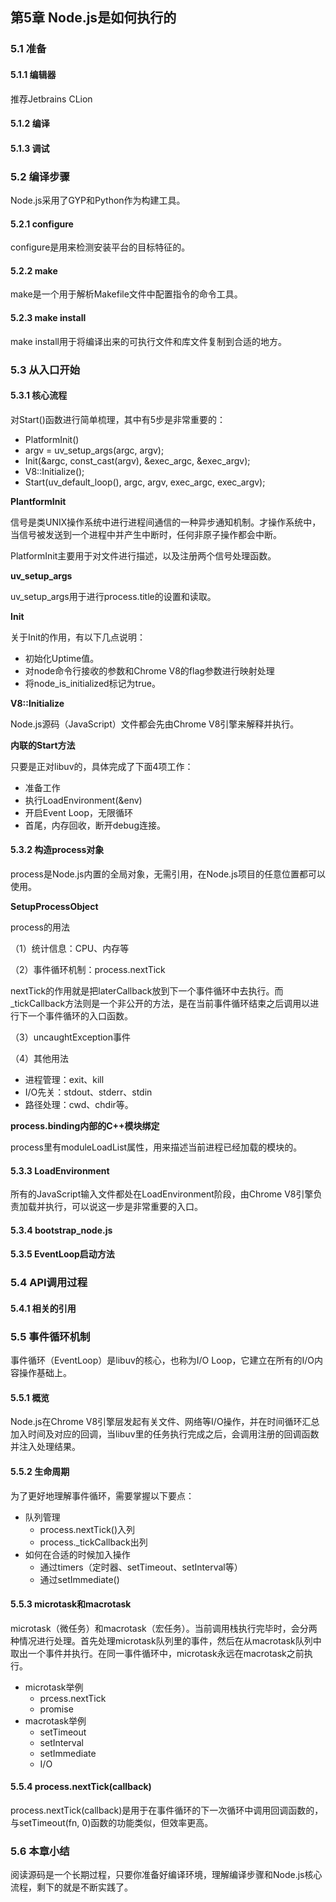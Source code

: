 ## 第5章 Node.js是如何执行的

### 5.1 准备

#### 5.1.1 编辑器

推荐Jetbrains CLion

#### 5.1.2 编译



#### 5.1.3 调试

### 5.2 编译步骤

Node.js采用了GYP和Python作为构建工具。

#### 5.2.1 configure

configure是用来检测安装平台的目标特征的。

#### 5.2.2 make

make是一个用于解析Makefile文件中配置指令的命令工具。

#### 5.2.3 make install

make install用于将编译出来的可执行文件和库文件复制到合适的地方。

### 5.3 从入口开始

#### 5.3.1 核心流程

对Start()函数进行简单梳理，其中有5步是非常重要的：

- PlatformInit()
- argv = uv_setup_args(argc, argv);
- Init(&argc, const_cast(argv), &exec_argc, &exec_argv);
- V8::Initialize();
- Start(uv_default_loop(), argc, argv, exec_argc, exec_argv);

**PlantformInit**

信号是类UNIX操作系统中进行进程间通信的一种异步通知机制。才操作系统中，当信号被发送到一个进程中并产生中断时，任何非原子操作都会中断。

PlatformInit主要用于对文件进行描述，以及注册两个信号处理函数。

**uv_setup_args**

uv_setup_args用于进行process.title的设置和读取。

**Init**

关于Init的作用，有以下几点说明：

- 初始化Uptime值。
- 对node命令行接收的参数和Chrome V8的flag参数进行映射处理
- 将node_is_initialized标记为true。

**V8::Initialize**

Node.js源码（JavaScript）文件都会先由Chrome V8引擎来解释并执行。

**内联的Start方法**

只要是正对libuv的，具体完成了下面4项工作：

- 准备工作
- 执行LoadEnvironment(&env)
- 开启Event Loop，无限循环
- 首尾，内存回收，断开debug连接。

#### 5.3.2 构造process对象

process是Node.js内置的全局对象，无需引用，在Node.js项目的任意位置都可以使用。

**SetupProcessObject**

process的用法

（1）统计信息：CPU、内存等

（2）事件循环机制：process.nextTick

nextTick的作用就是把laterCallback放到下一个事件循环中去执行。而_tickCallback方法则是一个非公开的方法，是在当前事件循环结束之后调用以进行下一个事件循环的入口函数。

（3）uncaughtException事件

（4）其他用法

- 进程管理：exit、kill
- I/O先关：stdout、stderr、stdin
- 路径处理：cwd、chdir等。

**process.binding内部的C++模块绑定**

process里有moduleLoadList属性，用来描述当前进程已经加载的模块的。

#### 5.3.3 LoadEnvironment

所有的JavaScript输入文件都处在LoadEnvironment阶段，由Chrome V8引擎负责加载并执行，可以说这一步是非常重要的入口。

#### 5.3.4 bootstrap_node.js

#### 5.3.5 EventLoop启动方法

### 5.4 API调用过程

#### 5.4.1 相关的引用

### 5.5 事件循环机制

事件循环（EventLoop）是libuv的核心，也称为I/O Loop，它建立在所有的I/O内容操作基础上。

#### 5.5.1 概览

Node.js在Chrome V8引擎层发起有关文件、网络等I/O操作，并在时间循环汇总加入时间及对应的回调，当libuv里的任务执行完成之后，会调用注册的回调函数并注入处理结果。

#### 5.5.2 生命周期

为了更好地理解事件循环，需要掌握以下要点：

- 队列管理
  - process.nextTick()入列
  - process._tickCallback出列
- 如何在合适的时候加入操作
  -  通过timers（定时器、setTimeout、setInterval等）
  - 通过setImmediate()

#### 5.5.3 microtask和macrotask

microtask（微任务）和macrotask（宏任务）。当前调用栈执行完毕时，会分两种情况进行处理。首先处理microtask队列里的事件，然后在从macrotask队列中取出一个事件并执行。在同一事件循环中，microtask永远在macrotask之前执行。

- microtask举例
  - prcess.nextTick
  - promise
- macrotask举例
  - setTimeout
  - setInterval
  - setImmediate
  - I/O

#### 5.5.4 process.nextTick(callback)

process.nextTick(callback)是用于在事件循环的下一次循环中调用回调函数的，与setTimeout(fn, 0)函数的功能类似，但效率更高。

### 5.6 本章小结

阅读源码是一个长期过程，只要你准备好编译环境，理解编译步骤和Node.js核心流程，剩下的就是不断实践了。